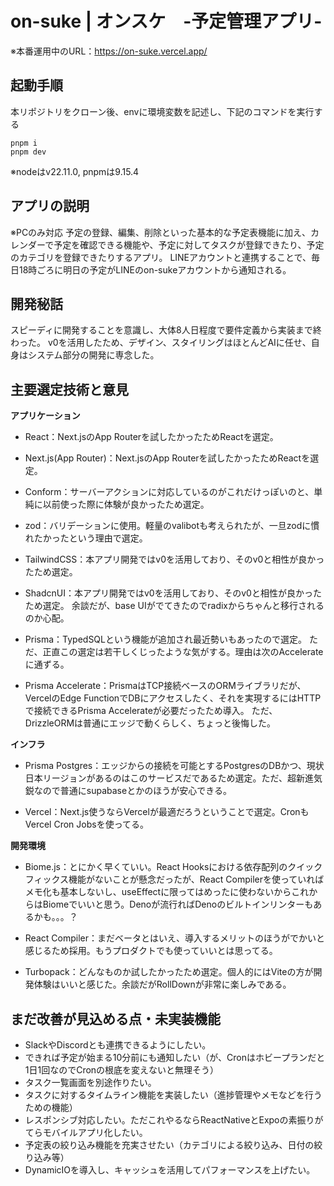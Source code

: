 # on-suke | オンスケ　-予定管理アプリ-

※本番運用中のURL：https://on-suke.vercel.app/

## 起動手順
本リポジトリをクローン後、envに環境変数を記述し、下記のコマンドを実行する

```
pnpm i
pnpm dev
```

※nodeはv22.11.0, pnpmは9.15.4

## アプリの説明
※PCのみ対応
予定の登録、編集、削除といった基本的な予定表機能に加え、カレンダーで予定を確認できる機能や、予定に対してタスクが登録できたり、予定のカテゴリを登録できたりするアプリ。
LINEアカウントと連携することで、毎日18時ごろに明日の予定がLINEのon-sukeアカウントから通知される。

## 開発秘話
スピーディに開発することを意識し、大体8人日程度で要件定義から実装まで終わった。
v0を活用したため、デザイン、スタイリングはほとんどAIに任せ、自身はシステム部分の開発に専念した。

## 主要選定技術と意見

**アプリケーション**
- React：Next.jsのApp Routerを試したかったためReactを選定。

- Next.js(App Router)：Next.jsのApp Routerを試したかったためReactを選定。

- Conform：サーバーアクションに対応しているのがこれだけっぽいのと、単純に以前使った際に体験が良かったため選定。

- zod：バリデーションに使用。軽量のvalibotも考えられたが、一旦zodに慣れたかったという理由で選定。

- TailwindCSS：本アプリ開発ではv0を活用しており、そのv0と相性が良かったため選定。

- ShadcnUI：本アプリ開発ではv0を活用しており、そのv0と相性が良かったため選定。 
余談だが、base UIがでてきたのでradixからちゃんと移行されるのか心配。

- Prisma：TypedSQLという機能が追加され最近勢いもあったので選定。
ただ、正直この選定は若干しくじったような気がする。理由は次のAccelerateに通ずる。

- Prisma Accelerate：PrismaはTCP接続ベースのORMライブラリだが、VercelのEdge FunctionでDBにアクセスしたく、それを実現するにはHTTPで接続できるPrisma Accelerateが必要だったため導入。 
ただ、DrizzleORMは普通にエッジで動くらしく、ちょっと後悔した。

**インフラ**
- Prisma Postgres：エッジからの接続を可能とするPostgresのDBかつ、現状日本リージョンがあるのはこのサービスだであるため選定。ただ、超新進気鋭なので普通にsupabaseとかのほうが安心できる。

- Vercel：Next.js使うならVercelが最適だろうということで選定。CronもVercel Cron Jobsを使ってる。

**開発環境**
- Biome.js：とにかく早くていい。React Hooksにおける依存配列のクイックフィックス機能がないことが懸念だったが、React Compilerを使っていればメモ化も基本しないし、useEffectに限ってはめったに使わないからこれからはBiomeでいいと思う。Denoが流行ればDenoのビルトインリンターもあるかも。。。？

- React Compiler：まだベータとはいえ、導入するメリットのほうがでかいと感じるため採用。もうプロダクトでも使っていいとは思ってる。

- Turbopack：どんなものか試したかったため選定。個人的にはViteの方が開発体験はいいと感じた。余談だがRollDownが非常に楽しみである。

## まだ改善が見込める点・未実装機能
- SlackやDiscordとも連携できるようにしたい。
- できれば予定が始まる10分前にも通知したい（が、Cronはホビープランだと1日1回なのでCronの根底を変えないと無理そう）
- タスク一覧画面を別途作りたい。
- タスクに対するタイムライン機能を実装したい（進捗管理やメモなどを行うための機能）
- レスポンシブ対応したい。ただこれやるならReactNativeとExpoの素振りがてらモバイルアプリ化したい。
- 予定表の絞り込み機能を充実させたい（カテゴリによる絞り込み、日付の絞り込み等）
- DynamicIOを導入し、キャッシュを活用してパフォーマンスを上げたい。